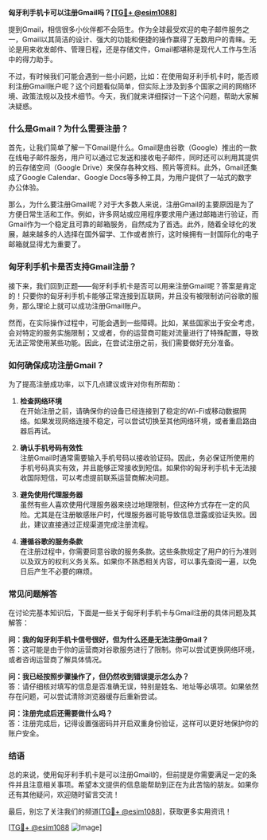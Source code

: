 **匈牙利手机卡可以注册Gmail吗？[[TG💪+ @esim1088](https://t.me/s/esim1088)]**

提到Gmail，相信很多小伙伴都不会陌生。作为全球最受欢迎的电子邮件服务之一，Gmail以其简洁的设计、强大的功能和便捷的操作赢得了无数用户的青睐。无论是用来收发邮件、管理日程，还是存储文件，Gmail都堪称是现代人工作与生活中的得力助手。

不过，有时候我们可能会遇到一些小问题，比如：在使用匈牙利手机卡时，能否顺利注册Gmail账户呢？这个问题看似简单，但实际上涉及到多个国家之间的网络环境、政策法规以及技术细节。今天，我们就来详细探讨一下这个问题，帮助大家解决疑惑。

### **什么是Gmail？为什么需要注册？**

首先，让我们简单了解一下Gmail是什么。Gmail是由谷歌（Google）推出的一款在线电子邮件服务，用户可以通过它发送和接收电子邮件，同时还可以利用其提供的云存储空间（Google Drive）来保存各种文档、照片等资料。此外，Gmail还集成了Google Calendar、Google Docs等多种工具，为用户提供了一站式的数字办公体验。

那么，为什么要注册Gmail呢？对于大多数人来说，注册Gmail的主要原因是为了方便日常生活和工作。例如，许多网站或应用程序要求用户通过邮箱进行验证，而Gmail作为一个稳定且可靠的邮箱服务，自然成为了首选。此外，随着全球化的发展，越来越多的人选择在国外留学、工作或者旅行，这时候拥有一封国际化的电子邮箱就显得尤为重要了。

### **匈牙利手机卡是否支持Gmail注册？**

接下来，我们回到正题——匈牙利手机卡是否可以用来注册Gmail呢？答案是肯定的！只要你的匈牙利手机卡能够正常连接到互联网，并且没有被限制访问谷歌的服务，那么理论上就可以成功注册Gmail账户。

然而，在实际操作过程中，可能会遇到一些障碍。比如，某些国家出于安全考虑，会对特定的服务实施限制；又或者，你的运营商可能对流量进行了特殊配置，导致无法正常使用某些功能。因此，在尝试注册之前，我们需要做好充分准备。

### **如何确保成功注册Gmail？**

为了提高注册成功率，以下几点建议或许对你有所帮助：

1. **检查网络环境**  
   在开始注册之前，请确保你的设备已经连接到了稳定的Wi-Fi或移动数据网络。如果发现网络连接不稳定，可以尝试切换至其他网络环境，或者重启路由器后再试。

2. **确认手机号码有效性**  
   注册Gmail时通常需要输入手机号码以接收验证码。因此，务必保证所使用的手机号码真实有效，并且能够正常接收到短信。如果你的匈牙利手机卡无法接收国际短信，可以考虑提前联系运营商解决问题。

3. **避免使用代理服务器**  
   虽然有些人喜欢使用代理服务器来绕过地理限制，但这种方式存在一定的风险。尤其是在注册敏感账户时，代理服务器可能导致信息泄露或验证失败。因此，建议直接通过正规渠道完成注册流程。

4. **遵循谷歌的服务条款**  
   在注册过程中，你需要同意谷歌的服务条款。这些条款规定了用户的行为准则以及双方的权利义务关系。如果你不熟悉相关内容，可以事先查阅一遍，以免日后产生不必要的麻烦。

### **常见问题解答**

在讨论完基本知识后，下面是一些关于匈牙利手机卡与Gmail注册的具体问题及其解答：

**问：我的匈牙利手机卡信号很好，但为什么还是无法注册Gmail？**  
答：这可能是由于你的运营商对谷歌服务进行了限制。你可以尝试更换网络环境，或者咨询运营商了解具体情况。

**问：我已经按照步骤操作了，但仍然收到错误提示怎么办？**  
答：请仔细核对填写的信息是否准确无误，特别是姓名、地址等必填项。如果依然存在问题，可以尝试清除浏览器缓存后重新尝试。

**问：注册完成后还需要做什么吗？**  
答：注册完成后，记得设置强密码并开启双重身份验证，这样可以更好地保护你的账户安全。

### **结语**

总的来说，使用匈牙利手机卡是可以注册Gmail的，但前提是你需要满足一定的条件并且注意相关事项。希望本文提供的信息能帮助到正在为此苦恼的朋友。如果你还有其他疑问，欢迎随时留言交流！

最后，别忘了关注我们的频道[[TG💪+ @esim1088](https://t.me/s/esim1088)]，获取更多实用资讯！  

[[TG💪+ @esim1088](https://t.me/s/esim1088) ![Image](https://i.postimg.cc/4NQfJmqS/Snipaste-2025-05-13-00-14-12.png)]